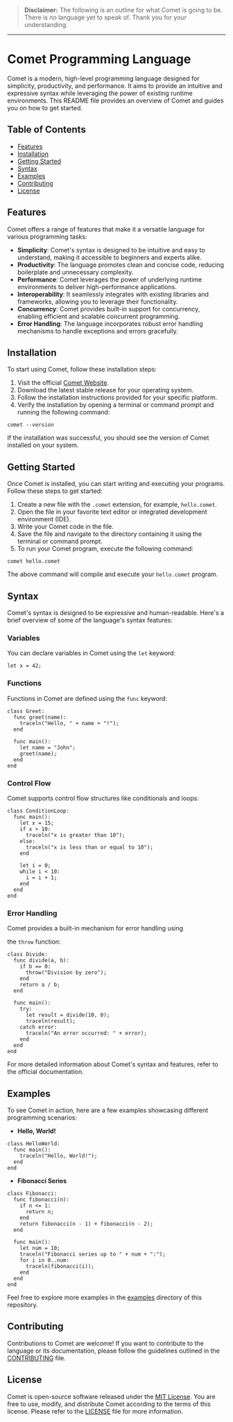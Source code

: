 > **Disclaimer:**
> The following is an outline for what Comet is going to be. There is no language yet to speak of. Thank you for your understanding.

---

# Comet Programming Language

Comet is a modern, high-level programming language designed for simplicity, productivity, and performance. It aims to provide an intuitive and expressive syntax while leveraging the power of existing runtime environments. This README file provides an overview of Comet and guides you on how to get started.

## Table of Contents
- [Features](#features)
- [Installation](#installation)
- [Getting Started](#getting-started)
- [Syntax](#syntax)
- [Examples](#examples)
- [Contributing](#contributing)
- [License](#license)

## Features

Comet offers a range of features that make it a versatile language for various programming tasks:

- **Simplicity**: Comet's syntax is designed to be intuitive and easy to understand, making it accessible to beginners and experts alike.
- **Productivity**: The language promotes clean and concise code, reducing boilerplate and unnecessary complexity.
- **Performance**: Comet leverages the power of underlying runtime environments to deliver high-performance applications.
- **Interoperability**: It seamlessly integrates with existing libraries and frameworks, allowing you to leverage their functionality.
- **Concurrency**: Comet provides built-in support for concurrency, enabling efficient and scalable concurrent programming.
- **Error Handling**: The language incorporates robust error handling mechanisms to handle exceptions and errors gracefully.

## Installation

To start using Comet, follow these installation steps:

1. Visit the official [Comet Website](https://okuretakodimo.github.io/comet/).
2. Download the latest stable release for your operating system.
3. Follow the installation instructions provided for your specific platform.
4. Verify the installation by opening a terminal or command prompt and running the following command:

```shell
comet --version
```

If the installation was successful, you should see the version of Comet installed on your system.

## Getting Started

Once Comet is installed, you can start writing and executing your programs. Follow these steps to get started:

1. Create a new file with the `.comet` extension, for example, `hello.comet`.
2. Open the file in your favorite text editor or integrated development environment (IDE).
3. Write your Comet code in the file.
4. Save the file and navigate to the directory containing it using the terminal or command prompt.
5. To run your Comet program, execute the following command:

```shell
comet hello.comet
```

The above command will compile and execute your `hello.comet` program.

## Syntax

Comet's syntax is designed to be expressive and human-readable. Here's a brief overview of some of the language's syntax features:

### Variables

You can declare variables in Comet using the `let` keyword:

```comet
let x = 42;
```

### Functions

Functions in Comet are defined using the `func` keyword:

```comet
class Greet:
  func greet(name):
    traceln("Hello, " + name + "!");
  end

  func main():
    let name = "John";
    greet(name);
  end
end
```

### Control Flow

Comet supports control flow structures like conditionals and loops:

```comet
class ConditionLoop:
  func main():
    let x = 15;
    if x > 10:
      traceln("x is greater than 10");
    else:
      traceln("x is less than or equal to 10");
    end

    let i = 0;
    while i < 10:
      i = i + 1;
    end
  end
end
```

### Error Handling

Comet provides a built-in mechanism for error handling using

 the `throw` function:

```comet
class Divide:
  func divide(a, b):
    if b == 0:
      throw("Division by zero");
    end
    return a / b;
  end

  func main():
    try:
      let result = divide(10, 0);
      traceln(result);
    catch error:
      traceln("An error occurred: " + error);
    end
  end
end
```

For more detailed information about Comet's syntax and features, refer to the official documentation.

## Examples

To see Comet in action, here are a few examples showcasing different programming scenarios:

- **Hello, World!**

```comet
class HelloWorld:
  func main():
    traceln("Hello, World!");
  end
end
```

- **Fibonacci Series**

```comet
class Fibonacci:
  func fibonacci(n):
    if n <= 1:
      return n;
    end
    return fibonacci(n - 1) + fibonacci(n - 2);
  end

  func main():
    let num = 10;
    traceln("Fibonacci series up to " + num + ":");
    for i in 0..num:
      traceln(fibonacci(i));
    end
  end
end
```

Feel free to explore more examples in the [examples](./examples) directory of this repository.

## Contributing

Contributions to Comet are welcome! If you want to contribute to the language or its documentation, please follow the guidelines outlined in the [CONTRIBUTING](./CONTRIBUTING.md) file.

## License

Comet is open-source software released under the [MIT License](./LICENSE). You are free to use, modify, and distribute Comet according to the terms of this license. Please refer to the [LICENSE](./LICENSE) file for more information.
